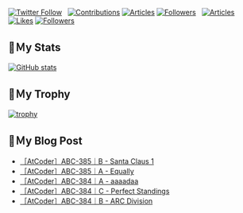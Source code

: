 [![Twitter Follow](https://img.shields.io/twitter/follow/hyperdb?label=twitter&logo=twitter&style=plastic)](https://twitter.com/hyperdb)
&nbsp;
[![Contributions](https://badgen.org/img/qiita/hyperdb/contributions?style=plastic)](https://qiita.com/hyperdb)
[![Articles](https://badgen.org/img/qiita/hyperdb/articles?style=plastic)](https://qiita.com/hyperdb)
[![Followers](https://badgen.org/img/qiita/hyperdb/followers?style=plastic)](https://qiita.com/hyperdb)
&nbsp;
[![Articles](https://badgen.org/img/zenn/hyperdb/articles)](https://zenn.dev/hyperdb)
[![Likes](https://badgen.org/img/zenn/hyperdb/likes?style=plastic)](https://zenn.dev/hyperdb)
[![Followers](https://badgen.org/img/zenn/hyperdb/followers?style=plastic)](https://zenn.dev/hyperdb)

## 🔖Ｍy Stats

[![GitHub stats](https://github-readme-stats-eight-theta.vercel.app/api?username=hyperdb&theme=radical&count_private=true&show_icons=true)](https://github.com/anuraghazra/github-readme-stats)

## 🔖Ｍy Trophy

[![trophy](https://github-profile-trophy.vercel.app/?username=hyperdb&theme=onedark)](https://github.com/ryo-ma/github-profile-trophy)

## 🔖Ｍy Blog Post

<!-- BLOG-POST-LIST:START -->
- [［AtCoder］ABC-385｜B - Santa Claus 1](https://zenn.dev/hyperdb/articles/e8e53fa38eea46)
- [［AtCoder］ABC-385｜A - Equally](https://zenn.dev/hyperdb/articles/4898d298b545a0)
- [［AtCoder］ABC-384｜A - aaaadaa](https://zenn.dev/hyperdb/articles/9b36e19e558d17)
- [［AtCoder］ABC-384｜C - Perfect Standings](https://zenn.dev/hyperdb/articles/58e5469e41dcf5)
- [［AtCoder］ABC-384｜B - ARC Division](https://zenn.dev/hyperdb/articles/44b92e5165928c)
<!-- BLOG-POST-LIST:END -->
